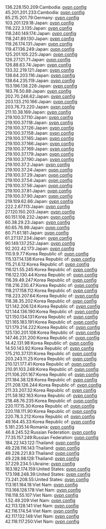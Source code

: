 136.228.150.209:Cambodia: [ovpn config](vpn/136_228_150_209.ovpn)  
45.201.201.233:Cambodia: [ovpn config](vpn/45_201_201_233.ovpn)  
85.215.201.79:Germany: [ovpn config](vpn/85_215_201_79.ovpn)  
103.201.129.18:Japan: [ovpn config](vpn/103_201_129_18.ovpn)  
116.222.3.135:Japan: [ovpn config](vpn/116_222_3_135.ovpn)  
118.240.149.174:Japan: [ovpn config](vpn/118_240_149_174.ovpn)  
118.241.89.130:Japan: [ovpn config](vpn/118_241_89_130.ovpn)  
119.26.174.131:Japan: [ovpn config](vpn/119_26_174_131.ovpn)  
119.47.136.249:Japan: [ovpn config](vpn/119_47_136_249.ovpn)  
125.201.105.225:Japan: [ovpn config](vpn/125_201_105_225.ovpn)  
126.27.121.71:Japan: [ovpn config](vpn/126_27_121_71.ovpn)  
126.88.63.74:Japan: [ovpn config](vpn/126_88_63_74.ovpn)  
133.32.219.121:Japan: [ovpn config](vpn/133_32_219_121.ovpn)  
138.64.203.116:Japan: [ovpn config](vpn/138_64_203_116.ovpn)  
138.64.235.119:Japan: [ovpn config](vpn/138_64_235_119.ovpn)  
153.196.138.228:Japan: [ovpn config](vpn/153_196_138_228.ovpn)  
183.76.50.88:Japan: [ovpn config](vpn/183_76_50_88.ovpn)  
202.70.246.62:Japan: [ovpn config](vpn/202_70_246_62.ovpn)  
203.133.210.166:Japan: [ovpn config](vpn/203_133_210_166.ovpn)  
203.76.73.220:Japan: [ovpn config](vpn/203_76_73_220.ovpn)  
211.10.38.169:Japan: [ovpn config](vpn/211_10_38_169.ovpn)  
219.100.37.110:Japan: [ovpn config](vpn/219_100_37_110.ovpn)  
219.100.37.118:Japan: [ovpn config](vpn/219_100_37_118.ovpn)  
219.100.37.126:Japan: [ovpn config](vpn/219_100_37_126.ovpn)  
219.100.37.158:Japan: [ovpn config](vpn/219_100_37_158.ovpn)  
219.100.37.165:Japan: [ovpn config](vpn/219_100_37_165.ovpn)  
219.100.37.166:Japan: [ovpn config](vpn/219_100_37_166.ovpn)  
219.100.37.169:Japan: [ovpn config](vpn/219_100_37_169.ovpn)  
219.100.37.179:Japan: [ovpn config](vpn/219_100_37_179.ovpn)  
219.100.37.190:Japan: [ovpn config](vpn/219_100_37_190.ovpn)  
219.100.37.2:Japan: [ovpn config](vpn/219_100_37_2.ovpn)  
219.100.37.24:Japan: [ovpn config](vpn/219_100_37_24.ovpn)  
219.100.37.29:Japan: [ovpn config](vpn/219_100_37_29.ovpn)  
219.100.37.54:Japan: [ovpn config](vpn/219_100_37_54.ovpn)  
219.100.37.56:Japan: [ovpn config](vpn/219_100_37_56.ovpn)  
219.100.37.81:Japan: [ovpn config](vpn/219_100_37_81.ovpn)  
219.100.37.90:Japan: [ovpn config](vpn/219_100_37_90.ovpn)  
219.109.62.66:Japan: [ovpn config](vpn/219_109_62_66.ovpn)  
222.2.67.113:Japan: [ovpn config](vpn/222_2_67_113.ovpn)  
27.120.150.203:Japan: [ovpn config](vpn/27_120_150_203.ovpn)  
60.151.108.232:Japan: [ovpn config](vpn/60_151_108_232.ovpn)  
60.38.29.23:Japan: [ovpn config](vpn/60_38_29_23.ovpn)  
60.65.76.99:Japan: [ovpn config](vpn/60_65_76_99.ovpn)  
60.71.61.181:Japan: [ovpn config](vpn/60_71_61_181.ovpn)  
61.27.137.234:Japan: [ovpn config](vpn/61_27_137_234.ovpn)  
90.149.137.252:Japan: [ovpn config](vpn/90_149_137_252.ovpn)  
92.202.42.173:Japan: [ovpn config](vpn/92_202_42_173.ovpn)  
110.9.9.77:Korea Republic of: [ovpn config](vpn/110_9_9_77.ovpn)  
115.137.14.138:Korea Republic of: [ovpn config](vpn/115_137_14_138.ovpn)  
115.21.6.12:Korea Republic of: [ovpn config](vpn/115_21_6_12.ovpn)  
116.121.55.245:Korea Republic of: [ovpn config](vpn/116_121_55_245.ovpn)  
116.122.130.44:Korea Republic of: [ovpn config](vpn/116_122_130_44.ovpn)  
116.39.49.247:Korea Republic of: [ovpn config](vpn/116_39_49_247.ovpn)  
118.216.230.47:Korea Republic of: [ovpn config](vpn/118_216_230_47.ovpn)  
118.217.158.112:Korea Republic of: [ovpn config](vpn/118_217_158_112.ovpn)  
118.223.207.64:Korea Republic of: [ovpn config](vpn/118_223_207_64.ovpn)  
118.38.35.202:Korea Republic of: [ovpn config](vpn/118_38_35_202.ovpn)  
121.142.206.124:Korea Republic of: [ovpn config](vpn/121_142_206_124.ovpn)  
121.144.136.190:Korea Republic of: [ovpn config](vpn/121_144_136_190.ovpn)  
121.150.134.131:Korea Republic of: [ovpn config](vpn/121_150_134_131.ovpn)  
121.165.183.191:Korea Republic of: [ovpn config](vpn/121_165_183_191.ovpn)  
121.179.214.222:Korea Republic of: [ovpn config](vpn/121_179_214_222.ovpn)  
125.130.201.108:Korea Republic of: [ovpn config](vpn/125_130_201_108.ovpn)  
147.46.231.200:Korea Republic of: [ovpn config](vpn/147_46_231_200.ovpn)  
14.42.131.98:Korea Republic of: [ovpn config](vpn/14_42_131_98.ovpn)  
14.50.143.92:Korea Republic of: [ovpn config](vpn/14_50_143_92.ovpn)  
175.210.37.131:Korea Republic of: [ovpn config](vpn/175_210_37_131.ovpn)  
203.243.11.25:Korea Republic of: [ovpn config](vpn/203_243_11_25.ovpn)  
210.121.177.41:Korea Republic of: [ovpn config](vpn/210_121_177_41.ovpn)  
210.91.103.248:Korea Republic of: [ovpn config](vpn/210_91_103_248.ovpn)  
211.106.201.167:Korea Republic of: [ovpn config](vpn/211_106_201_167.ovpn)  
211.184.38.128:Korea Republic of: [ovpn config](vpn/211_184_38_128.ovpn)  
211.208.126.244:Korea Republic of: [ovpn config](vpn/211_208_126_244.ovpn)  
211.33.207.32:Korea Republic of: [ovpn config](vpn/211_33_207_32.ovpn)  
211.58.182.163:Korea Republic of: [ovpn config](vpn/211_58_182_163.ovpn)  
218.48.76.235:Korea Republic of: [ovpn config](vpn/218_48_76_235.ovpn)  
220.117.15.30:Korea Republic of: [ovpn config](vpn/220_117_15_30.ovpn)  
220.118.111.90:Korea Republic of: [ovpn config](vpn/220_118_111_90.ovpn)  
220.78.3.212:Korea Republic of: [ovpn config](vpn/220_78_3_212.ovpn)  
49.164.45.33:Korea Republic of: [ovpn config](vpn/49_164_45_33.ovpn)  
5.181.235.14:Romania: [ovpn config](vpn/5_181_235_14.ovpn)  
46.8.245.52:Russian Federation: [ovpn config](vpn/46_8_245_52.ovpn)  
77.35.157.249:Russian Federation: [ovpn config](vpn/77_35_157_249.ovpn)  
184.22.143.122:Thailand: [ovpn config](vpn/184_22_143_122.ovpn)  
49.228.116.143:Thailand: [ovpn config](vpn/49_228_116_143.ovpn)  
49.228.221.83:Thailand: [ovpn config](vpn/49_228_221_83.ovpn)  
49.228.98.128:Thailand: [ovpn config](vpn/49_228_98_128.ovpn)  
37.229.234.5:Ukraine: [ovpn config](vpn/37_229_234_5.ovpn)  
163.182.174.159:United States: [ovpn config](vpn/163_182_174_159.ovpn)  
173.198.248.39:United States: [ovpn config](vpn/173_198_248_39.ovpn)  
73.241.208.55:United States: [ovpn config](vpn/73_241_208_55.ovpn)  
113.161.164.18:Viet Nam: [ovpn config](vpn/113_161_164_18.ovpn)  
113.166.128.178:Viet Nam: [ovpn config](vpn/113_166_128_178.ovpn)  
116.118.55.107:Viet Nam: [ovpn config](vpn/116_118_55_107.ovpn)  
1.52.49.209:Viet Nam: [ovpn config](vpn/1_52_49_209.ovpn)  
42.113.128.141:Viet Nam: [ovpn config](vpn/42_113_128_141.ovpn)  
42.116.174.54:Viet Nam: [ovpn config](vpn/42_116_174_54.ovpn)  
42.117.132.148:Viet Nam: [ovpn config](vpn/42_117_132_148.ovpn)  
42.118.117.250:Viet Nam: [ovpn config](vpn/42_118_117_250.ovpn)  
